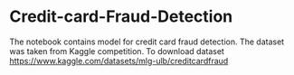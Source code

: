 # Credit-card-Fraud-Detection
The notebook contains model for credit card fraud detection. The dataset was taken from Kaggle competition. To download dataset https://www.kaggle.com/datasets/mlg-ulb/creditcardfraud
